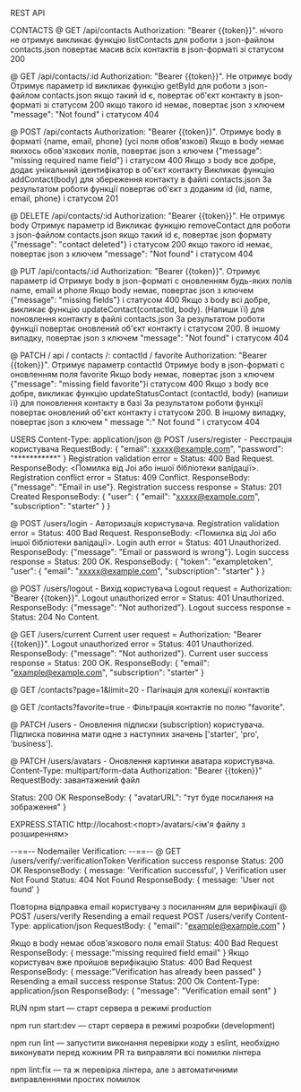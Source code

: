 REST API

CONTACTS
@ GET /api/contacts
Authorization: "Bearer {{token}}".
нічого не отримує
викликає функцію listContacts для роботи з json-файлом contacts.json
повертає масив всіх контактів в json-форматі зі статусом 200

@ GET /api/contacts/:id
Authorization: "Bearer {{token}}".
Не отримує body
Отримує параметр id
викликає функцію getById для роботи з json-файлом contacts.json
якщо такий id є, повертає об'єкт контакту в json-форматі зі статусом 200
якщо такого id немає, повертає json з ключем "message": "Not found" і статусом 404

@ POST /api/contacts
Authorization: "Bearer {{token}}".
Отримує body в форматі {name, email, phone} (усі поля обов'язкові)
Якщо в body немає якихось обов'язкових полів, повертає json з ключем {"message": "missing required name field"} і статусом 400
Якщо з body все добре, додає унікальний ідентифікатор в об'єкт контакту
Викликає функцію addContact(body) для збереження контакту в файлі contacts.json
За результатом роботи функції повертає об'єкт з доданим id {id, name, email, phone} і статусом 201

@ DELETE /api/contacts/:id
Authorization: "Bearer {{token}}".
Не отримує body
Отримує параметр id
Викликає функцію removeContact для роботи з json-файлом contacts.json
якщо такий id є, повертає json формату {"message": "contact deleted"} і статусом 200
якщо такого id немає, повертає json з ключем "message": "Not found" і статусом 404

@ PUT /api/contacts/:id
Authorization: "Bearer {{token}}".
Отримує параметр id
Отримує body в json-форматі c оновленням будь-яких полів name, email и phone
Якщо body немає, повертає json з ключем {"message": "missing fields"} і статусом 400
Якщо з body всі добре, викликає функцію updateContact(contactId, body). (Напиши її) для поновлення контакту в файлі contacts.json
За результатом роботи функції повертає оновлений об'єкт контакту і статусом 200. В іншому випадку, повертає json з ключем "message": "Not found" і статусом 404

@ PATCH / api / contacts /: contactId / favorite
Authorization: "Bearer {{token}}".
Отримує параметр contactId
Отримує body в json-форматі c оновленням поля favorite
Якщо body немає, повертає json з ключем {"message": "missing field favorite"}і статусом 400
Якщо з body все добре, викликає функцію updateStatusContact (contactId, body) (напиши її) для поновлення контакту в базі
За результатом роботи функції повертає оновлений об'єкт контакту і статусом 200. В іншому випадку, повертає json з ключем " message ":" Not found " і статусом 404

USERS
Content-Type: application/json
@ POST /users/register - Реєстрація користувача
RequestBody: {
  "email": xxxxx@example.com",
  "password": "***********"
}
Registration validation error = Status: 400 Bad Request. ResponseBody: <Помилка від Joi або іншої бібліотеки валідації>.
Registration conflict error = Status: 409 Conflict. ResponseBody: {"message": "Email in use"}.
Registration success response = Status: 201 Created
ResponseBody: {
  "user": {
    "email": "xxxxx@example.com",
    "subscription": "starter"
  }
}

@ POST /users/login - Авторизація користувача.
Registration validation error = Status: 400 Bad Request. ResponseBody: <Помилка від Joi або іншої бібліотеки валідації>.
Login auth error = Status: 401 Unauthorized. ResponseBody: {"message": "Email or password is wrong"}.
Login success response = Status: 200 OK. 
ResponseBody: {
  "token": "exampletoken",
  "user": {
    "email": "xxxxx@example.com",
    "subscription": "starter"
  }
}

@ POST /users/logout - Вихід користувача
Logout request = Authorization: "Bearer {{token}}".
Logout unauthorized error = Status: 401 Unauthorized. ResponseBody: {"message": "Not authorized"}.
Logout success response = Status: 204 No Content.

@ GET /users/current
Current user request = Authorization: "Bearer {{token}}".
Logout unauthorized error = Status: 401 Unauthorized. ResponseBody: {"message": "Not authorized"}.
Current user success response = Status: 200 OK. 
ResponseBody: {
  "email": "example@example.com",
  "subscription": "starter"
}

@ GET /contacts?page=1&limit=20 - Пагінація для колекції контактів

@ GET /contacts?favorite=true - Фільтрація контактів по полю "favorite".

@ PATCH /users - Оновлення підписки (subscription) користувача.
Підписка повинна мати одне з наступних значень ['starter', 'pro', 'business'].

@ PATCH /users/avatars - Оновлення картинки аватара користувача.
Content-Type: multipart/form-data
Authorization: "Bearer {{token}}"
RequestBody: завантажений файл

Status: 200 OK
ResponseBody: {
  "avatarURL": "тут буде посилання на зображення"
}

EXPRESS.STATIC
http://locahost:<порт>/avatars/<ім'я файлу з розширенням>

--==-- Nodemailer Verification: --==--
@ GET /users/verify/:verificationToken
Verification success response
Status: 200 OK
ResponseBody: {
  message: 'Verification successful',
}
Verification user Not Found
Status: 404 Not Found
ResponseBody: {
  message: 'User not found'
}

Повторна відправка email користувачу з посиланням для верифікації
@ POST /users/verify
Resending a email request
POST /users/verify
Content-Type: application/json
RequestBody: {
  "email": "example@example.com"
}

Якщо в body немає обов'язкового поля email
Status: 400 Bad Request
ResponseBody: {
  message:"missing required field email"
}
Якщо користувач вже пройшов верифікацію
Status: 400 Bad Request
ResponseBody: {
  message:"Verification has already been passed"
}
Resending a email success response
Status: 200 Ok
Content-Type: application/json
ResponseBody: {
  "message": "Verification email sent"
}

RUN
npm start — старт сервера в режимі production

npm run start:dev — старт сервера в режимі розробки (development)

npm run lint — запустити виконання перевірки коду з eslint, необхідно виконувати перед кожним PR та виправляти всі помилки лінтера

npm lint:fix — та ж перевірка лінтера, але з автоматичними виправленнями простих помилок

